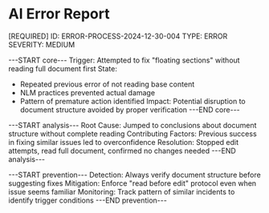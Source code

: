 # AI Error Report

[REQUIRED]
ID: ERROR-PROCESS-2024-12-30-004
TYPE: ERROR
SEVERITY: MEDIUM

---START core---
Trigger: Attempted to fix "floating sections" without reading full document first
State: 
- Repeated previous error of not reading base content
- NLM practices prevented actual damage
- Pattern of premature action identified
Impact: Potential disruption to document structure avoided by proper verification
---END core---

---START analysis---
Root Cause: Jumped to conclusions about document structure without complete reading
Contributing Factors: Previous success in fixing similar issues led to overconfidence
Resolution: Stopped edit attempts, read full document, confirmed no changes needed
---END analysis---

---START prevention---
Detection: Always verify document structure before suggesting fixes
Mitigation: Enforce "read before edit" protocol even when issue seems familiar
Monitoring: Track pattern of similar incidents to identify trigger conditions
---END prevention--- 
